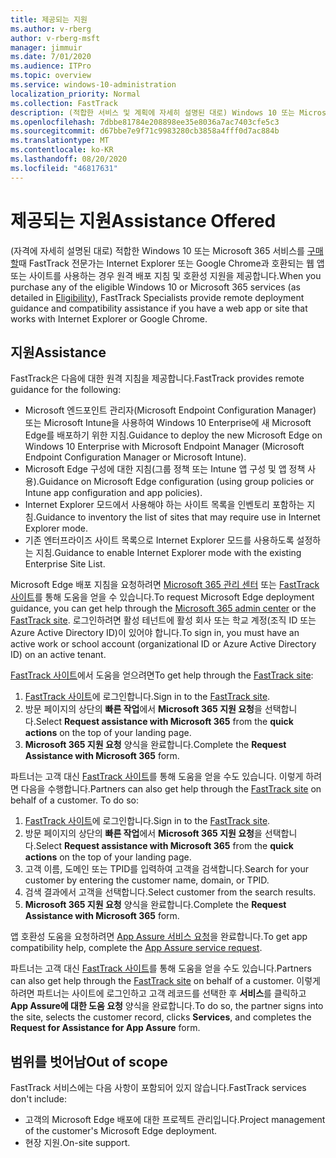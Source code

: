 ```yaml
---
title: 제공되는 지원
ms.author: v-rberg
author: v-rberg-msft
manager: jimmuir
ms.date: 7/01/2020
ms.audience: ITPro
ms.topic: overview
ms.service: windows-10-administration
localization_priority: Normal
ms.collection: FastTrack
description: (적합한 서비스 및 계획에 자세히 설명된 대로) Windows 10 또는 Microsoft 365 서비스를 구매할 때 FastTrack 전문가는 사용자가 Internet Explorer 또는 Chrome과 호환되는 웹 앱 또는 사이트를 사용하는 경우 원격 배포 지침 및 호환성 지원을 제공합니다.
ms.openlocfilehash: 7dbbe81784e208898ee35e8036a7ac7403cfe5c3
ms.sourcegitcommit: d67bbe7e9f71c9983280cb3858a4fff0d7ac884b
ms.translationtype: MT
ms.contentlocale: ko-KR
ms.lasthandoff: 08/20/2020
ms.locfileid: "46817631"
---
```

# <a name="assistance-offered"></a><span data-ttu-id="54904-103">제공되는 지원</span><span class="sxs-lookup"><span data-stu-id="54904-103">Assistance Offered</span></span>

<span data-ttu-id="54904-104">(자격에 자세히 설명된 대로) 적합한 Windows 10 또는 Microsoft 365 서비스를 [구매할](eligibility.md)때 FastTrack 전문가는 Internet Explorer 또는 Google Chrome과 호환되는 웹 앱 또는 사이트를 사용하는 경우 원격 배포 지침 및 호환성 지원을 제공합니다.</span><span class="sxs-lookup"><span data-stu-id="54904-104">When you purchase any of the eligible Windows 10 or Microsoft 365 services (as detailed in [Eligibility](eligibility.md)), FastTrack Specialists provide remote deployment guidance and compatibility assistance if you have a web app or site that works with Internet Explorer or Google Chrome.</span></span> 

## <a name="assistance"></a><span data-ttu-id="54904-105">지원</span><span class="sxs-lookup"><span data-stu-id="54904-105">Assistance</span></span>

<span data-ttu-id="54904-106">FastTrack은 다음에 대한 원격 지침을 제공합니다.</span><span class="sxs-lookup"><span data-stu-id="54904-106">FastTrack provides remote guidance for the following:</span></span>
- <span data-ttu-id="54904-107">Microsoft 엔드포인트 관리자(Microsoft Endpoint Configuration Manager) 또는 Microsoft Intune을 사용하여 Windows 10 Enterprise에 새 Microsoft Edge를 배포하기 위한 지침.</span><span class="sxs-lookup"><span data-stu-id="54904-107">Guidance to deploy the new Microsoft Edge on Windows 10 Enterprise with Microsoft Endpoint Manager (Microsoft Endpoint Configuration Manager or Microsoft Intune).</span></span>
- <span data-ttu-id="54904-108">Microsoft Edge 구성에 대한 지침(그룹 정책 또는 Intune 앱 구성 및 앱 정책 사용).</span><span class="sxs-lookup"><span data-stu-id="54904-108">Guidance on Microsoft Edge configuration (using group policies or Intune app configuration and app policies).</span></span>
- <span data-ttu-id="54904-109">Internet Explorer 모드에서 사용해야 하는 사이트 목록을 인벤토리 포함하는 지침.</span><span class="sxs-lookup"><span data-stu-id="54904-109">Guidance to inventory the list of sites that may require use in Internet Explorer mode.</span></span>
- <span data-ttu-id="54904-110">기존 엔터프라이즈 사이트 목록으로 Internet Explorer 모드를 사용하도록 설정하는 지침.</span><span class="sxs-lookup"><span data-stu-id="54904-110">Guidance to enable Internet Explorer mode with the existing Enterprise Site List.</span></span>

<span data-ttu-id="54904-111">Microsoft Edge 배포 지침을 요청하려면 [Microsoft 365 관리 센터](https://go.microsoft.com/fwlink/?linkid=2032704) 또는 [FastTrack 사이트](https://go.microsoft.com/fwlink/?linkid=780698)를 통해 도움을 얻을 수 있습니다.</span><span class="sxs-lookup"><span data-stu-id="54904-111">To request Microsoft Edge deployment guidance, you can get help through the [Microsoft 365 admin center](https://go.microsoft.com/fwlink/?linkid=2032704) or the [FastTrack site](https://go.microsoft.com/fwlink/?linkid=780698).</span></span> <span data-ttu-id="54904-112">로그인하려면 활성 테넌트에 활성 회사 또는 학교 계정(조직 ID 또는 Azure Active Directory ID)이 있어야 합니다.</span><span class="sxs-lookup"><span data-stu-id="54904-112">To sign in, you must have an active work or school account (organizational ID or Azure Active Directory ID) on an active tenant.</span></span> 

<span data-ttu-id="54904-113">[FastTrack 사이트](https://go.microsoft.com/fwlink/?linkid=780698)에서 도움을 얻으려면</span><span class="sxs-lookup"><span data-stu-id="54904-113">To get help through the [FastTrack site](https://go.microsoft.com/fwlink/?linkid=780698):</span></span> 
1.    <span data-ttu-id="54904-114">[FastTrack 사이트](https://go.microsoft.com/fwlink/?linkid=780698)에 로그인합니다.</span><span class="sxs-lookup"><span data-stu-id="54904-114">Sign in to the [FastTrack site](https://go.microsoft.com/fwlink/?linkid=780698).</span></span> 
2.    <span data-ttu-id="54904-115">방문 페이지의 상단의 **빠른 작업**에서 **Microsoft 365 지원 요청**을 선택합니다.</span><span class="sxs-lookup"><span data-stu-id="54904-115">Select **Request assistance with Microsoft 365** from the **quick actions** on the top of your landing page.</span></span>
3.    <span data-ttu-id="54904-116">**Microsoft 365 지원 요청** 양식을 완료합니다.</span><span class="sxs-lookup"><span data-stu-id="54904-116">Complete the **Request Assistance with Microsoft 365** form.</span></span>
  
<span data-ttu-id="54904-p102">파트너는 고객 대신 [FastTrack 사이트](https://go.microsoft.com/fwlink/?linkid=780698)를 통해 도움을 얻을 수도 있습니다. 이렇게 하려면 다음을 수행합니다.</span><span class="sxs-lookup"><span data-stu-id="54904-p102">Partners can also get help through the [FastTrack site](https://go.microsoft.com/fwlink/?linkid=780698) on behalf of a customer. To do so:</span></span>
1.    <span data-ttu-id="54904-119">[FastTrack 사이트](https://go.microsoft.com/fwlink/?linkid=780698)에 로그인합니다.</span><span class="sxs-lookup"><span data-stu-id="54904-119">Sign in to the [FastTrack site](https://go.microsoft.com/fwlink/?linkid=780698).</span></span> 
2.    <span data-ttu-id="54904-120">방문 페이지의 상단의 **빠른 작업**에서 **Microsoft 365 지원 요청**을 선택합니다.</span><span class="sxs-lookup"><span data-stu-id="54904-120">Select **Request assistance with Microsoft 365** from the **quick actions** on the top of your landing page.</span></span>
3.    <span data-ttu-id="54904-121">고객 이름, 도메인 또는 TPID를 입력하여 고객을 검색합니다.</span><span class="sxs-lookup"><span data-stu-id="54904-121">Search for your customer by entering the customer name, domain, or TPID.</span></span>
4.    <span data-ttu-id="54904-122">검색 결과에서 고객을 선택합니다.</span><span class="sxs-lookup"><span data-stu-id="54904-122">Select customer from the search results.</span></span>
5.    <span data-ttu-id="54904-123">**Microsoft 365 지원 요청** 양식을 완료합니다.</span><span class="sxs-lookup"><span data-stu-id="54904-123">Complete the **Request Assistance with Microsoft 365** form.</span></span>
 
<span data-ttu-id="54904-124">앱 호환성 도움을 요청하려면 [App Assure 서비스 요청](https://go.microsoft.com/fwlink/?linkid=2022721)을 완료합니다.</span><span class="sxs-lookup"><span data-stu-id="54904-124">To get app compatibility help, complete the [App Assure service request](https://go.microsoft.com/fwlink/?linkid=2022721).</span></span>

<span data-ttu-id="54904-125">파트너는 고객 대신 [FastTrack 사이트](https://go.microsoft.com/fwlink/?linkid=780698)를 통해 도움을 얻을 수도 있습니다.</span><span class="sxs-lookup"><span data-stu-id="54904-125">Partners can also get help through the [FastTrack site](https://go.microsoft.com/fwlink/?linkid=780698) on behalf of a customer.</span></span> <span data-ttu-id="54904-126">이렇게 하려면 파트너는 사이트에 로그인하고 고객 레코드를 선택한 후 **서비스**를 클릭하고 **App Assure에 대한 도움 요청** 양식을 완료합니다.</span><span class="sxs-lookup"><span data-stu-id="54904-126">To do so, the partner signs into the site, selects the customer record, clicks **Services**, and completes the **Request for Assistance for App Assure** form.</span></span>

## <a name="out-of-scope"></a><span data-ttu-id="54904-127">범위를 벗어남</span><span class="sxs-lookup"><span data-stu-id="54904-127">Out of scope</span></span>

<span data-ttu-id="54904-128">FastTrack 서비스에는 다음 사항이 포함되어 있지 않습니다.</span><span class="sxs-lookup"><span data-stu-id="54904-128">FastTrack services don't include:</span></span>
- <span data-ttu-id="54904-129">고객의 Microsoft Edge 배포에 대한 프로젝트 관리입니다.</span><span class="sxs-lookup"><span data-stu-id="54904-129">Project management of the customer's Microsoft Edge deployment.</span></span>
- <span data-ttu-id="54904-130">현장 지원.</span><span class="sxs-lookup"><span data-stu-id="54904-130">On-site support.</span></span>

